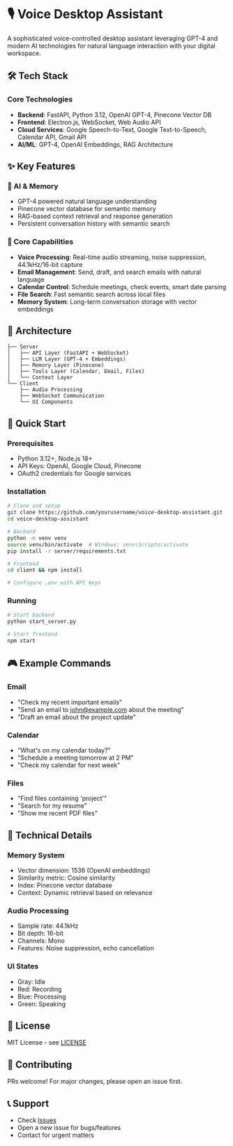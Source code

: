 # 🎙️ Voice Desktop Assistant

A sophisticated voice-controlled desktop assistant leveraging GPT-4 and modern AI technologies for natural language interaction with your digital workspace.

## 🛠️ Tech Stack

### Core Technologies
- **Backend**: FastAPI, Python 3.12, OpenAI GPT-4, Pinecone Vector DB
- **Frontend**: Electron.js, WebSocket, Web Audio API
- **Cloud Services**: Google Speech-to-Text, Google Text-to-Speech, Calendar API, Gmail API
- **AI/ML**: GPT-4, OpenAI Embeddings, RAG Architecture

## ✨ Key Features

### 🧠 AI & Memory
- GPT-4 powered natural language understanding
- Pinecone vector database for semantic memory
- RAG-based context retrieval and response generation
- Persistent conversation history with semantic search

### 🎯 Core Capabilities
- **Voice Processing**: Real-time audio streaming, noise suppression, 44.1kHz/16-bit capture
- **Email Management**: Send, draft, and search emails with natural language
- **Calendar Control**: Schedule meetings, check events, smart date parsing
- **File Search**: Fast semantic search across local files
- **Memory System**: Long-term conversation storage with vector embeddings

## 🔧 Architecture

```
├── Server
│   ├── API Layer (FastAPI + WebSocket)
│   ├── LLM Layer (GPT-4 + Embeddings)
│   ├── Memory Layer (Pinecone)
│   ├── Tools Layer (Calendar, Email, Files)
│   └── Context Layer
└── Client
    ├── Audio Processing
    ├── WebSocket Communication
    └── UI Components
```

## 🚀 Quick Start

### Prerequisites
- Python 3.12+, Node.js 18+
- API Keys: OpenAI, Google Cloud, Pinecone
- OAuth2 credentials for Google services

### Installation
```bash
# Clone and setup
git clone https://github.com/yourusername/voice-desktop-assistant.git
cd voice-desktop-assistant

# Backend
python -m venv venv
source venv/bin/activate  # Windows: venv\Scripts\activate
pip install -r server/requirements.txt

# Frontend
cd client && npm install

# Configure .env with API keys
```

### Running
```bash
# Start backend
python start_server.py

# Start frontend
npm start
```

## 🎮 Example Commands

### Email
- "Check my recent important emails"
- "Send an email to john@example.com about the meeting"
- "Draft an email about the project update"

### Calendar
- "What's on my calendar today?"
- "Schedule a meeting tomorrow at 2 PM"
- "Check my calendar for next week"

### Files
- "Find files containing 'project'"
- "Search for my resume"
- "Show me recent PDF files"

## 🔧 Technical Details

### Memory System
- Vector dimension: 1536 (OpenAI embeddings)
- Similarity metric: Cosine similarity
- Index: Pinecone vector database
- Context: Dynamic retrieval based on relevance

### Audio Processing
- Sample rate: 44.1kHz
- Bit depth: 16-bit
- Channels: Mono
- Features: Noise suppression, echo cancellation

### UI States
- Gray: Idle
- Red: Recording
- Blue: Processing
- Green: Speaking

## 📝 License

MIT License - see [LICENSE](LICENSE)

## 🤝 Contributing

PRs welcome! For major changes, please open an issue first.

## 📞 Support

- Check [Issues](https://github.com/yourusername/voice-desktop-assistant/issues)
- Open a new issue for bugs/features
- Contact for urgent matters